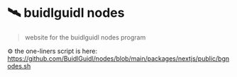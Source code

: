 # 🛰️ buidlguidl nodes 

> website for the buidlguidl nodes program

⚙️ the one-liners script is here: https://github.com/BuidlGuidl/nodes/blob/main/packages/nextjs/public/bgnodes.sh
